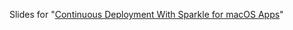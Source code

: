 Slides for "[Continuous Deployment With Sparkle for macOS Apps](Continuous%20Deployment%20With%20Sparkle.pdf)"
